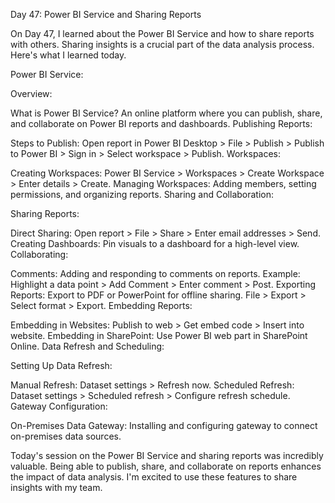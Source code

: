 Day 47: Power BI Service and Sharing Reports

 On Day 47, I learned about the Power BI Service and how to share reports with others. Sharing insights is a crucial part of the data analysis process. Here's what I learned today.

Power BI Service:

Overview:

What is Power BI Service?
An online platform where you can publish, share, and collaborate on Power BI reports and dashboards.
Publishing Reports:

Steps to Publish:
Open report in Power BI Desktop > File > Publish > Publish to Power BI > Sign in > Select workspace > Publish.
Workspaces:

Creating Workspaces:
Power BI Service > Workspaces > Create Workspace > Enter details > Create.
Managing Workspaces:
Adding members, setting permissions, and organizing reports.
Sharing and Collaboration:

Sharing Reports:

Direct Sharing:
Open report > File > Share > Enter email addresses > Send.
Creating Dashboards:
Pin visuals to a dashboard for a high-level view.
Collaborating:

Comments:
Adding and responding to comments on reports.
Example: Highlight a data point > Add Comment > Enter comment > Post.
Exporting Reports:
Export to PDF or PowerPoint for offline sharing.
File > Export > Select format > Export.
Embedding Reports:

Embedding in Websites:
Publish to web > Get embed code > Insert into website.
Embedding in SharePoint:
Use Power BI web part in SharePoint Online.
Data Refresh and Scheduling:

Setting Up Data Refresh:

Manual Refresh:
Dataset settings > Refresh now.
Scheduled Refresh:
Dataset settings > Scheduled refresh > Configure refresh schedule.
Gateway Configuration:

On-Premises Data Gateway:
Installing and configuring gateway to connect on-premises data sources.


Today's session on the Power BI Service and sharing reports was incredibly valuable. Being able to publish, share, and collaborate on reports enhances the impact of data analysis. I'm excited to use these features to share insights with my team.





